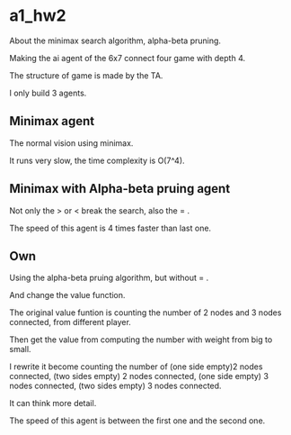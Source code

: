 # a1_hw2
About the minimax search algorithm, alpha-beta pruning.  

Making the ai agent of the 6x7 connect four game with depth 4.

The structure of game is made by the TA.

I only build 3 agents.
## Minimax agent
The normal vision using minimax. 

It runs very slow, the time complexity is O(7^4). 

## Minimax with Alpha-beta pruing agent
Not only the > or < break the search, also the = .

The speed of this agent is 4 times faster than last one. 
## Own
Using the alpha-beta pruing algorithm, but without = .

And change the value function.

The original value funtion is counting the number of 2 nodes  and 3 nodes connected, from different player. 

Then get the value from computing the number with weight from big to small.

I rewrite it become counting the number of (one side empty)2 nodes connected, (two sides empty) 2 nodes connected, 
(one side empty) 3 nodes connected, (two sides empty) 3 nodes connected.

It can think more detail.

The speed of this agent is between the first one and the second one.
